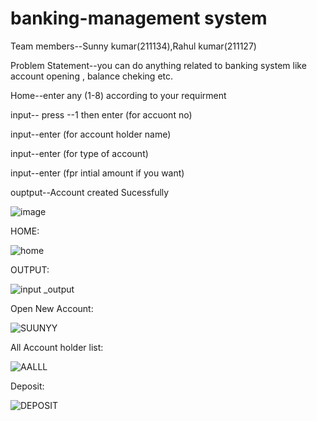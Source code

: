 

# banking-management system
Team members--Sunny kumar(211134),Rahul kumar(211127)

Problem Statement--you can do anything related to banking system like account opening , balance cheking etc.

Home--enter any (1-8) according to your requirment

input-- press --1 then enter (for accuont no)

input--enter (for account holder name)

input--enter (for type of account)

input--enter (fpr intial amount if you want)

ouptput--Account created Sucessfully

![image](https://user-images.githubusercontent.com/117119492/206639085-ef6aca81-a8a0-4f79-ad6b-8106b4c32b32.png)

HOME:

![home](https://user-images.githubusercontent.com/117119492/206630779-302b9e16-6eb3-483a-b029-8143f1395903.png)

OUTPUT:

![input _output](https://user-images.githubusercontent.com/117119492/206630945-90530aad-0f21-4488-84cd-46da0cd526e2.png)

Open New Account:

![SUUNYY](https://user-images.githubusercontent.com/117119492/206659669-e8a428b3-3cd4-46e2-b761-2c35c5fe8334.png)

All Account holder list:

![AALLL](https://user-images.githubusercontent.com/117119492/206660142-84982ed9-ed25-406d-bbd9-a9ae207d78bd.png)

Deposit:

![DEPOSIT](https://user-images.githubusercontent.com/117119492/206660323-aa66ca49-0096-494f-9422-a348fcfdb1e6.png)








